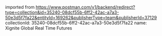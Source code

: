 imported from https://www.postman.com/v1/backend/redirect?type=collection&id=35240-08dcf55b-6ff2-42ac-a7a3-50e3d5f7fa22&entityId=169262&publisherType=team&publisherId=37129
collectionId: 35240-08dcf55b-6ff2-42ac-a7a3-50e3d5f7fa22
name: Xignite Global Real Time Futures